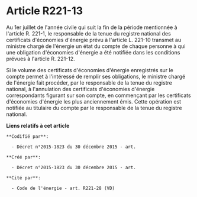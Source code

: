 # Article R221-13

Au 1er juillet de l'année civile qui suit la fin de la période mentionnée à l'article R. 221-1, le responsable de la tenue du
registre national des certificats d'économies d'énergie prévu à l'article L. 221-10 transmet au ministre chargé de l'énergie
un état du compte de chaque personne à qui une obligation d'économies d'énergie a été notifiée dans les conditions prévues à
l'article R. 221-12.

Si le volume des certificats d'économies d'énergie enregistrés sur le compte permet à l'intéressé de remplir ses obligations,
le ministre chargé de l'énergie fait procéder, par le responsable de la tenue du registre national, à l'annulation des
certificats d'économies d'énergie correspondants figurant sur son compte, en commençant par les certificats d'économies
d'énergie les plus anciennement émis. Cette opération est notifiée au titulaire du compte par le responsable de la tenue du
registre national.

**Liens relatifs à cet article**

	**Codifié par**:

	  - Décret n°2015-1823 du 30 décembre 2015 - art.

	**Créé par**:

	  - Décret n°2015-1823 du 30 décembre 2015 - art.

	**Cité par**:

	  - Code de l'énergie - art. R221-28 (VD)
